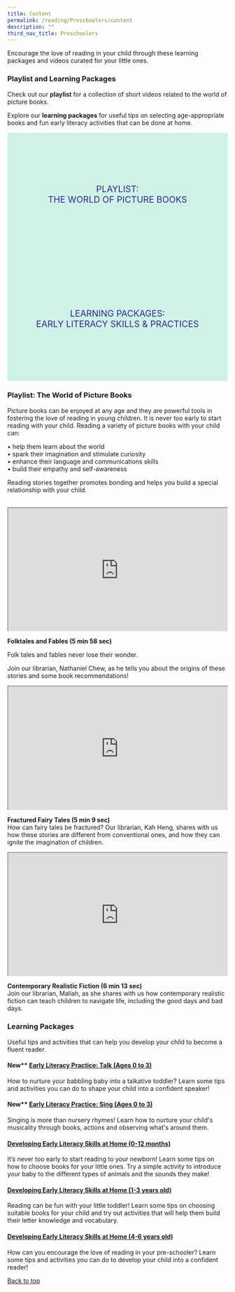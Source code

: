 ```yaml
---
title: Content
permalink: /reading/Preschoolers/content
description: ""
third_nav_title: Preschoolers
---
```

<style type="text/css">
/* Links */
.content a { color: #322987; }
.content a:focus,
.content a:hover { color: #28216c; }

/* Button Outline */
.bp-button { padding-left: 1.5rem; padding-right: 1.5rem; }
.bp-button.is-primary-outline { border: 1px solid #322987; color: #322987; background-color: transparent; text-decoration: none; }
.bp-button.is-primary-outline:focus,
.bp-button.is-primary-outline:hover { border: 1px solid #322987; color: #cff2e8; background-color: #322987; text-decoration: none; }

/* Responsive Iframe */
.responsive-iframe { position: absolute; top: 0; left: 0; bottom: 0; right: 0; width: 100%; height: 100%; }
.responsive-iframe-container { position: relative; overflow: hidden; width: 100%; }
.responsive-iframe-container.ratio-16by9 { padding-top: 56.25%; }
.responsive-iframe-container.ratio-4by3 { padding-top: 75%; }
.responsive-iframe-container.ratio-3by2 { padding-top: 66.66%; }
.responsive-iframe-container.ratio-1by1 { padding-top: 100%; }
	
/* Click Box */
.clickbox { display: block; position: relative; width: 100%; padding-bottom: 56.25%; background-color: transparent; }
.clickbox span { padding: .5rem; }
.clickbox a { position: absolute; display: flex; width: 100%; height: 100%; align-items: center; justify-content: center; font-size: 1.25rem; text-align: center; text-decoration: none; text-transform: uppercase; }
.clickbox a:focus,
.clickbox a:hover { text-decoration: none; }

/* Indigo Sky */
.clickbox.is-indigo-sky { background-color: #cff2e8; color: #322987; }
.clickbox.is-indigo-sky a { color: #322987; }
.clickbox.is-indigo-sky a:focus,
.clickbox.is-indigo-sky a:hover { background-color: #322987; color: #cff2e8; }

</style>
Encourage the love of reading in your child through these learning packages and videos curated for your little ones. 

<h3><b>Playlist and Learning Packages</b></h3>

Check out our **playlist** for a collection of short videos related to the world of picture books.

Explore our **learning packages** for useful tips on selecting age-appropriate books and fun early literacy activities that can be done at home.

<div class="row is-multiline">
  <div class="col is-one-half">
    <div class="clickbox is-indigo-sky">
      <a href="#playlist-the-world-of-picture-books">
        <span>Playlist:<br>The World of Picture Books</span>
      </a>
    </div>
  </div>
  <div class="col is-one-half">
    <div class="clickbox is-indigo-sky">
      <a href="#learning-packages-i-can-read">
        <span>Learning Packages: <br> Early Literacy Skills & Practices</span>
      </a>
    </div>
  </div>
  </div>


<h3 class="margin--bottom--lg" id="playlist-the-world-of-picture-books"><b>Playlist: The World of Picture Books</b></h3>

Picture books can be enjoyed at any age and they are powerful tools in fostering the love of reading in young children. It is never too early to start reading with your child. Reading a variety of picture books with your child can:

•	help them learn about the world<br>
•	spark their imagination and stimulate curiosity<br>
•	enhance their language and communications skills<br>
•	build their empathy and self-awareness


Reading stories together promotes bonding and helps you build a special relationship with your child. <br><br>

<div class="row is-multiline margin--bottom--lg">
  <div class="col is-two-fifths">
    <div class="responsive-iframe-container ratio-16by9">
      <iframe class="responsive-iframe" src="https://www.youtube.com/embed/w6SBuIsQuCo"></iframe>
    </div>
  </div>
  <div class="col is-three-fifths">
    <p><b> Folktales and Fables (5 min 58 sec) </b><br>
    
Folk tales and fables never lose their wonder. 
		
Join our librarian, Nathaniel Chew, as he tells you about the origins of these stories and some book recommendations!</p>

  </div>
</div>

<div class="row is-multiline margin--bottom--lg">
  <div class="col is-two-fifths">
    <div class="responsive-iframe-container ratio-16by9">
      <iframe class="responsive-iframe" src="https://www.youtube.com/embed/qpDUmRmYZRg"></iframe>
    </div>
  </div>
  <div class="col is-three-fifths">
    <p><b> Fractured Fairy Tales (5 min 9 sec) </b><br>
How can fairy tales be fractured? Our librarian, Kah Heng, shares with us how these stories are different from conventional ones, and how they can ignite the imagination of children. </p>
 
  </div>
</div>

<div class="row is-multiline margin--bottom--lg">
  <div class="col is-two-fifths">
    <div class="responsive-iframe-container ratio-16by9">
      <iframe class="responsive-iframe" src="https://www.youtube.com/embed/_CJmgBXm1o8"></iframe>
    </div>
  </div>
  <div class="col is-three-fifths">
    <p><b> Contemporary Realistic Fiction (6 min 13 sec)</b><br>
Join our librarian, Maliah, as she shares with us how contemporary realistic fiction can teach children to navigate life, including the good days and bad days.
			</p> 
  </div>
</div>

 
<h3 class="margin--bottom--lg" id="learning-packages-i-can-read"><b>Learning Packages</b></h3>
	
Useful tips and activities that can help you develop your child to become a fluent reader.

<h4 id="lp-baby">New** <a href="https://childrenandteens.nlb.gov.sg/diy-resources/preschool-resources/i-can-read#lp-talk" target="_blank"><b>Early Literacy Practice: Talk (Ages 0 to 3)</b></a></h4>
<p> How to nurture your babbling baby into a talkative toddler? Learn some tips and activities you can do to shape your child into a confident speaker! </p>

<h4 id="lp-baby">New** <a href="https://childrenandteens.nlb.gov.sg/diy-resources/preschool-resources/i-can-read#lp-sing" target="_blank"><b>Early Literacy Practice: Sing (Ages 0 to 3)</b></a></h4>
<p> Singing is more than nursery rhymes! Learn how to nurture your child's musicality through books, actions and observing what's around them.</p>

<h4 id="lp-baby"><a href="https://childrenandteens.nlb.gov.sg/diy-resources/preschool-resources/i-can-read#for-ages-0-to-12-months" target="_blank"><b>Developing Early Literacy Skills at Home (0-12 months)</b></a></h4>
<p> It’s never too early to start reading to your newborn! Learn some tips on how to choose books for your little ones. Try a simple activity to introduce your baby to the different types of animals and the sounds they make! </p>
 
<h4 id="lp-toddlers"><a href="https://childrenandteens.nlb.gov.sg/diy-resources/preschool-resources/i-can-read#for-ages-1-to-3-years" target="_blank"><b>Developing Early Literacy Skills at Home (1-3 years old)</b></a></h4>
<p> Reading can be fun with your little toddler! Learn some tips on choosing suitable books for your child and try out activities that will help them build their letter knowledge and vocabulary. </p>
	
<h4 id="lp-preschoolers"><a href="https://childrenandteens.nlb.gov.sg/diy-resources/preschool-resources/i-can-read#for-ages-4-to-6-years" target="_blank"><b>Developing Early Literacy Skills at Home (4-6 years old)</b></a></h4>
<p>How can you encourage the love of reading in your pre-schooler? Learn some tips and activities you can do to develop your child into a confident reader!</p>
 
<p class="has-text-right margin--top--xl"><a href="#main-content">Back to top</a></p>